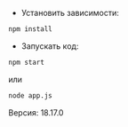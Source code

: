 - Установить зависимости: 
```bash
npm install
```

- Запускать код:

```bash
npm start
``` 
или

```bash
node app.js
```

Версия: 18.17.0